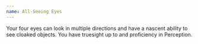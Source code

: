 ```yaml
---
name: All-Seeing Eyes
---
```

Your four eyes can look in multiple directions and have a nascent ability to see cloaked objects.
You have truesight up to <me-distance length="30" /> and proficiency in Perception.
